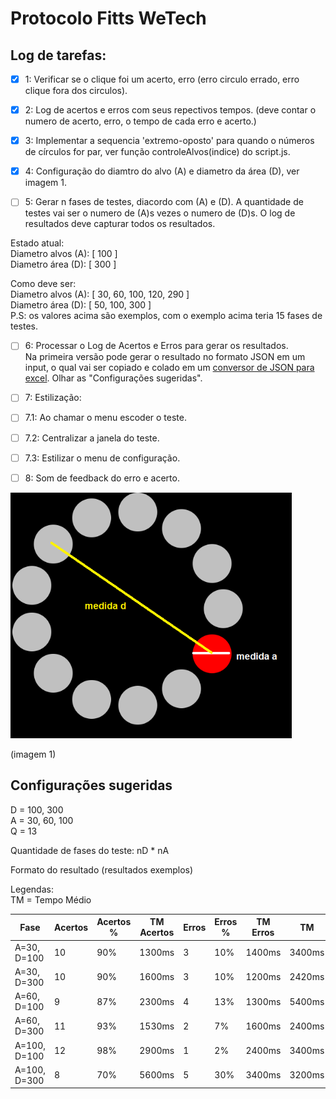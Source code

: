 # Protocolo Fitts WeTech

## Log de tarefas:

- [x] 1: Verificar se o clique foi um acerto, erro (erro circulo errado, erro clique fora dos circulos).

- [x] 2: Log de acertos e erros com seus repectivos tempos.
(deve contar o numero de acerto, erro, o tempo de cada erro e acerto.)

- [x] 3: Implementar a sequencia 'extremo-oposto' para quando o números de círculos for par, ver função controleAlvos(indice) do script.js.

- [x] 4: Configuração do diamtro do alvo (A) e diametro da área (D), ver imagem 1.

- [ ] 5: Gerar n fases de testes, diacordo com (A) e (D). A quantidade de testes vai ser o numero de (A)s vezes o numero de (D)s. O log de resultados deve capturar todos os resultados.

Estado atual: 
<br/>Diametro alvos (A): [ 100 ]
<br/>Diametro área (D): [ 300 ]

Como deve ser:
<br/>Diametro alvos (A): [ 30, 60, 100, 120, 290 ]
<br/>Diametro área (D): [ 50, 100, 300 ]
<br/>P.S: os valores acima são exemplos, com o exemplo acima teria 15 fases de testes.

- [ ] 6: Processar o Log de Acertos e Erros para gerar os resultados.
<br/> Na primeira versão pode gerar o resultado no formato JSON em um input, o qual vai ser copiado e colado em um  [conversor de JSON para excel](http://www.convertcsv.com/json-to-csv.htm). Olhar as "Configurações sugeridas".

- [ ] 7: Estilização:
- [ ] 7.1: Ao chamar o menu escoder o teste.
- [ ] 7.2: Centralizar a janela do teste.
- [ ] 7.3: Estilizar o menu de configuração.

- [ ] 8: Som de feedback do erro e acerto.

<img src="readme/protocolo-medidas.png"  width="450"/>

(imagem 1)

## Configurações sugeridas
D = 100, 300
<br/>A = 30, 60, 100
<br/>Q = 13

Quantidade de fases do teste: nD * nA

Formato do resultado (resultados exemplos)

Legendas:
<br/>TM = Tempo Médio

| Fase            | Acertos | Acertos % | TM Acertos | Erros | Erros % | TM Erros | TM |
| --------------- | ------- | --------- | ------------------- | ----- | ------- | ----------------- | ----------- |
| A=30, D=100     | 10      | 90%       | 1300ms              | 3     | 10%     | 1400ms            | 3400ms |
| A=30, D=300     | 10      | 90%       | 1600ms              | 3     | 10%     | 1200ms            | 2420ms |
| A=60, D=100     | 9       | 87%       | 2300ms              | 4     | 13%     | 1300ms            | 5400ms |
| A=60, D=300     | 11      | 93%       | 1530ms              | 2     | 7%      | 1600ms            | 2400ms |
| A=100, D=100    | 12      | 98%       | 2900ms              | 1     | 2%      | 2400ms            | 3400ms |
| A=100, D=300    | 8       | 70%       | 5600ms              | 5     | 30%     | 3400ms            | 3200ms |
